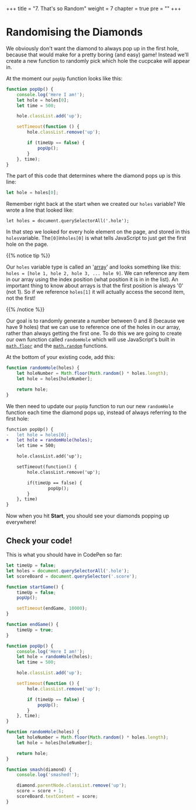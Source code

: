 +++
title = "7. That's so Random"
weight = 7
chapter = true
pre = ""
+++

# Randomising the Diamonds

We obviously don't want the diamond to always pop up in the first hole, because that would make for a pretty boring (and easy) game! Instead we'll create a new function to randomly pick which hole the cucpcake will appear in.

At the moment our `popUp` function looks like this:

```js
function popUp() {
    console.log('Here I am!');
    let hole = holes[0];
    let time = 500;

    hole.classList.add('up');

    setTimeout(function () {
        hole.classList.remove('up');

        if (timeUp == false) {
            popUp();
        }
    }, time);
}
```

The part of this code that determines where the diamond pops up is this line:

```js
let hole = holes[0];
```

Remember right back at the start when we created our `holes` variable? We wrote a line that looked like:

`let holes = document.querySelectorAll('.hole');`

In that step we looked for every hole element on the page, and stored in this `holes`variable. The`[0]`in`holes[0]` is what tells JavaScript to just get the first hole on the page.

{{% notice tip %}}

Our `holes` variable type is called an '[array](https://developer.mozilla.org/en-US/docs/Web/JavaScript/Reference/Global_Objects/Array)' and looks something like this: `holes = [hole 1, hole 2, hole 3, ... hole 9]`. We can reference any item in our array using the index position (what position it is in in the list). An important thing to know about arrays is that the first position is always '0' (not 1). So if we reference `holes[1]` it will actually access the second item, not the first!

{{% /notice %}}

Our goal is to randomly generate a number between 0 and 8 (because we have 9 holes) that we can use to reference one of the holes in our array, rather than always getting the first one. To do this we are going to create our own function called `randomHole` which will use JavaScript's built in [`math.floor`](https://developer.mozilla.org/en-US/docs/Web/JavaScript/Reference/Global_Objects/Math/floor) and
the [`math.random`](https://developer.mozilla.org/en-US/docs/Web/JavaScript/Reference/Global_Objects/Math/random) functions.

At the bottom of your existing code, add this:

```js
function randomHole(holes) {
    let holeNumber = Math.floor(Math.random() * holes.length);
    let hole = holes[holeNumber];

    return hole;
}
```

We then need to update our `popUp` function to run our new `randomHole` function each time the diamond pops up, instead of always referring to the first hole:

```diff
function popUp() {
-	let hole = holes[0];
+   let hole = randomHole(holes);
	let time = 500;

	hole.classList.add('up');

	setTimeout(function() {
		hole.classList.remove('up');

		if(timeUp == false) {
				popUp();
		}
	}, time)
}
```

Now when you hit **Start**, you should see your diamonds popping up everywhere!

## Check your code!

This is what you should have in CodePen so far:

```js
let timeUp = false;
let holes = document.querySelectorAll('.hole');
let scoreBoard = document.querySelector('.score');

function startGame() {
    timeUp = false;
    popUp();

    setTimeout(endGame, 10000);
}

function endGame() {
    timeUp = true;
}

function popUp() {
    console.log('Here I am!');
    let hole = randomHole(holes);
    let time = 500;

    hole.classList.add('up');

    setTimeout(function () {
        hole.classList.remove('up');

        if (timeUp == false) {
            popUp();
        }
    }, time);
}

function randomHole(holes) {
    let holeNumber = Math.floor(Math.random() * holes.length);
    let hole = holes[holeNumber];

    return hole;
}

function smash(diamond) {
    console.log('smashed!');

    diamond.parentNode.classList.remove('up');
    score = score + 1;
    scoreBoard.textContent = score;
}
```
